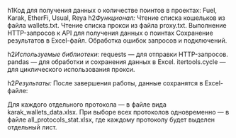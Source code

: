 h1Код для получения данных о количестве поинтов в проектах: Fuel, Karak, EtherFi, Usual, Reya
h2*Функционал:*
Чтение списка кошельков из файла wallets.txt.
Чтение списка прокси из файла proxy.txt.
Выполнение HTTP-запросов к API для получения данных о поинтах
Сохранение результатов в Excel-файл.
Обработка ошибок запросов и подключений.

h2*Используемые библиотеки:*
requests — для отправки HTTP-запросов.
pandas — для обработки и сохранения данных в Excel.
itertools.cycle — для циклического использования прокси.

h2*Результаты:*
После завершения работы, данные сохранятся в Excel-файле:

Для каждого отдельного протокола — в файле вида karak_wallets_data.xlsx.
При выборе всех протоколов одновременно — в файле all_protocols_stat.xlsx, где каждому протоколу будет выделен отдельный лист.
